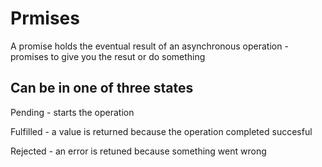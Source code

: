 # Prmises

A promise holds the eventual result of an asynchronous operation - promises to give you the resut or do something

## Can be in one of three states

Pending - starts the operation

Fulfilled - a value is returned because the operation completed succesful

Rejected - an error is retuned because something went wrong

